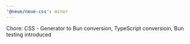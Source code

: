 ```yaml
---
'@neue/neue-css': minor
---
```


Chore: CSS - Generator to Bun conversion, TypeScript conversioin, Bun testing introduced
